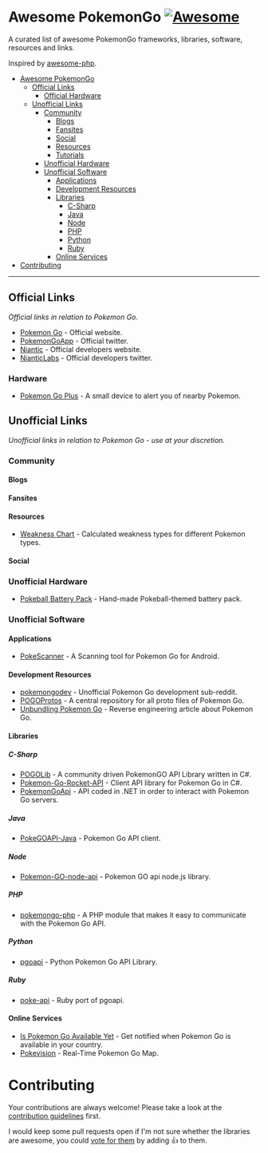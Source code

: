 # Awesome PokemonGo [![Awesome](https://cdn.rawgit.com/sindresorhus/awesome/d7305f38d29fed78fa85652e3a63e154dd8e8829/media/badge.svg)](https://github.com/sindresorhus/awesome)

A curated list of awesome PokemonGo frameworks, libraries, software, resources and links.

Inspired by [awesome-php](https://github.com/ziadoz/awesome-php).

- [Awesome PokemonGo](#awesome-pokemongo)
    - [Official Links](#official-links)
      - [Official Hardware](#official-hardware)
    - [Unofficial Links](#unofficial-links)
      - [Community](#community)
        - [Blogs](#blogs)
        - [Fansites](#fansites)
        - [Social](#social)
        - [Resources](#resources)
        - [Tutorials](#tutorials)
      - [Unofficial Hardware](#unofficial-hardware)
      - [Unofficial Software](#unofficial-software)
        - [Applications](#applicatons)
        - [Development Resources](#development-resources)
        - [Libraries](#libraries)
          - [C-Sharp](#c-sharp)
          - [Java](#java)
          - [Node](#node)
          - [PHP](#php)
          - [Python](#python)
          - [Ruby](#ruby)
        - [Online Services](#online-services)
- [Contributing](#contributing)

- - -

## Official Links

*Official links in relation to Pokemon Go.*

* [Pokemon Go](http://www.pokemongo.com/) - Official website.
* [PokemonGoApp](https://twitter.com/PokemonGoApp) - Official twitter.
* [Niantic](https://nianticlabs.com/) - Official developers website.
* [NianticLabs](https://twitter.com/NianticLabs) - Official developers twitter.

### Hardware

* [Pokemon Go Plus](http://www.pokemongo.com/pokemon-go-plus/) - A small device to alert you of nearby Pokemon.


## Unofficial Links

*Unofficial links in relation to Pokemon Go - use at your discretion.*

### Community

#### Blogs

#### Fansites

#### Resources

* [Weakness Chart](https://i.redd.it/oy7lrixl8r9x.png) - Calculated weakness types for different Pokemon types.

#### Social



### Unofficial Hardware

* [Pokeball Battery Pack](https://www.etsy.com/listing/466681155/hand-made-pokeball-themed-battery-pack) - Hand-made Pokeball-themed battery pack.

### Unofficial Software

#### Applications

* [PokeScanner](https://github.com/BrianEstrada/PokeScanner) - A Scanning tool for Pokemon Go for Android.

#### Development Resources

* [pokemongodev](https://www.reddit.com/r/pokemongodev) - Unofficial Pokemon Go development sub-reddit.
* [POGOProtos](https://github.com/AeonLucid/POGOProtos) - A central repository for all proto files of Pokemon Go.
* [Unbundling Pokemon Go](https://applidium.com/en/news/unbundling_pokemon_go/) - Reverse engineering article about Pokemon Go.

#### Libraries

##### C-Sharp

* [POGOLib](https://github.com/AeonLucid/POGOLib) - A community driven PokemonGO API Library written in C#.
* [Pokemon-Go-Rocket-API](https://github.com/FeroxRev/Pokemon-Go-Rocket-API) - Client API library for Pokemon Go in C#.
* [PokemonGoApi](https://github.com/ernilos/PokemonGoApi) - API coded in .NET in order to interact with Pokemon Go servers.

##### Java

* [PokeGOAPI-Java](https://github.com/Grover-c13/PokeGOAPI-Java) - Pokemon Go API client.

##### Node

* [Pokemon-GO-node-api](https://github.com/Armax/Pokemon-GO-node-api) - Pokemon GO api node.js library.

##### PHP

* [pokemongo-php](https://github.com/skiplagged/pokemongo-php) - A PHP module that makes it easy to communicate with the Pokemon Go API.

##### Python

* [pgoapi](https://github.com/tejado/pgoapi) - Python Pokemon Go API Library.

##### Ruby

* [poke-api](https://github.com/nabeelamjad/poke-api) - Ruby port of pgoapi.

#### Online Services

* [Is Pokemon Go Available Yet](https://www.ispokemongoavailableyet.com) - Get notified when Pokemon Go is available in your country.
* [Pokevision](https://pokevision.com/) - Real-Time Pokemon Go Map.


# Contributing

Your contributions are always welcome! Please take a look at the [contribution guidelines](https://github.com/keyphact/awesome-pokemongo/blob/master/CONTRIBUTING.md) first.

I would keep some pull requests open if I'm not sure whether the libraries are awesome, you could [vote for them](https://github.com/keyphact/awesome-pokemongo/pulls) by adding :+1: to them.
